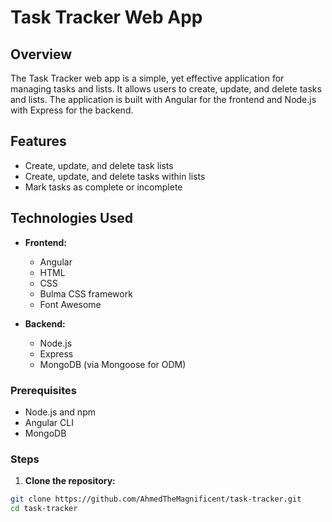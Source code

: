 # Task Tracker Web App

## Overview

The Task Tracker web app is a simple, yet effective application for managing tasks and lists. It allows users to create, update, and delete tasks and lists. The application is built with Angular for the frontend and Node.js with Express for the backend.

## Features

- Create, update, and delete task lists
- Create, update, and delete tasks within lists
- Mark tasks as complete or incomplete

## Technologies Used

- **Frontend:**
  - Angular
  - HTML
  - CSS
  - Bulma CSS framework
  - Font Awesome

- **Backend:**
  - Node.js
  - Express
  - MongoDB (via Mongoose for ODM)

### Prerequisites

- Node.js and npm
- Angular CLI
- MongoDB

### Steps

1. **Clone the repository:**

```bash
git clone https://github.com/AhmedTheMagnificent/task-tracker.git
cd task-tracker
